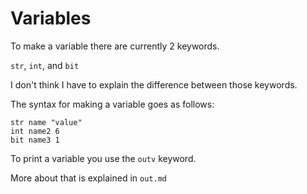 # Variables
 To make a variable there are currently 2 keywords.

 `str`, `int`, and `bit`

 I don't think I have to explain the difference between those keywords.

 The syntax for making a variable goes as follows:

 ```
 str name "value"
 int name2 6
 bit name3 1
 ```

 To print a variable you use the `outv` keyword.

 More about that is explained in `out.md`